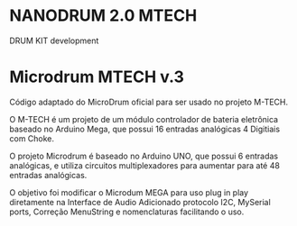 # NANODRUM 2.0 MTECH
DRUM KIT development


# Microdrum MTECH v.3
Código adaptado do MicroDrum oficial para ser usado no projeto M-TECH.

O M-TECH é um projeto de um módulo controlador de bateria eletrônica baseado no Arduino Mega, que possui 16 entradas analógicas 4 Digitiais com Choke.

O projeto Microdrum é baseado no Arduino UNO, que possui 6 entradas analógicas, e utiliza circuitos multiplexadores para aumentar para até 48 entradas analógicas.

O objetivo foi modificar o Microdum MEGA para uso plug in play diretamente na Interface de Audio Adicionado protocolo I2C, MySerial ports, Correção MenuString e nomenclaturas facilitando o uso.
